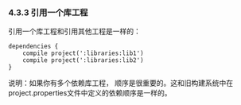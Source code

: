 ### 4.3.3 引用一个库工程

引用一个库工程和引用其他工程是一样的：

    dependencies {
        compile project(':libraries:lib1')
        compile project(':libraries:lib2')
    }
    
说明：如果你有多个依赖库工程， 顺序是很重要的。这和旧构建系统中在project.properties文件中定义的依赖顺序是一样的。
